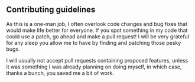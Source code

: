 ## Contributing guidelines

As this is a one-man job, I often overlook code changes and bug fixes that would make life better for everyone. If you spot something in my code that could use a patch, go ahead and make a pull request! I will be very grateful for any sleep you allow me to have by finding and patching those pesky bugs.

I will usually not accept pull requests containing proposed features, unless it was something I was already planning on doing myself, in which case, thanks a bunch, you saved me a bit of work.
